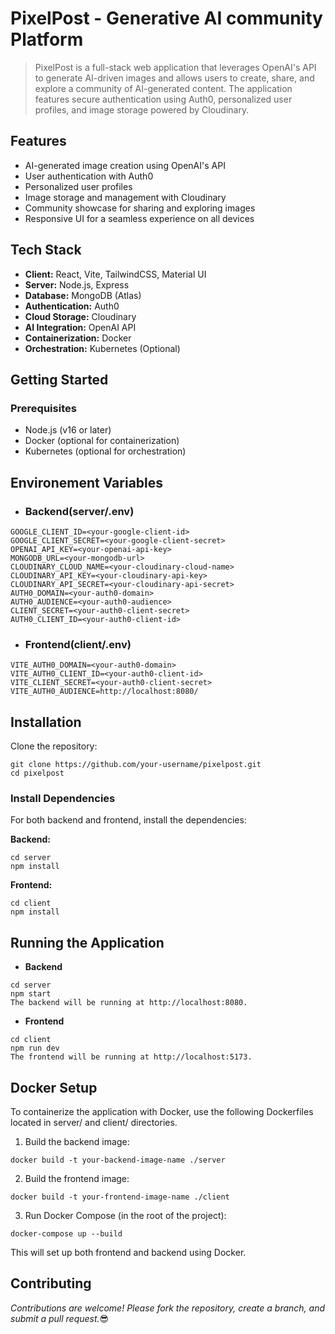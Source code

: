 # PixelPost - Generative AI community Platform

> PixelPost is a full-stack web application that leverages OpenAI's API to generate AI-driven images and allows users to create, share, and explore a community of AI-generated content. The application features secure authentication using Auth0, personalized user profiles, and image storage powered by Cloudinary.


## Features

- AI-generated image creation using OpenAI's API
- User authentication with Auth0
- Personalized user profiles
- Image storage and management with Cloudinary
- Community showcase for sharing and exploring images
- Responsive UI for a seamless experience on all devices


## Tech Stack

- **Client:** React, Vite, TailwindCSS, Material UI
- **Server:** Node.js, Express
- **Database:** MongoDB (Atlas)
- **Authentication:** Auth0
- **Cloud Storage:** Cloudinary
- **AI Integration:** OpenAI API
- **Containerization:** Docker
- **Orchestration:** Kubernetes (Optional)

  
 

## Getting Started
### Prerequisites

- Node.js (v16 or later)
- Docker (optional for containerization)
- Kubernetes (optional for orchestration)

## Environement Variables

- ### Backend(server/.env)
```
GOOGLE_CLIENT_ID=<your-google-client-id>
GOOGLE_CLIENT_SECRET=<your-google-client-secret>
OPENAI_API_KEY=<your-openai-api-key>
MONGODB_URL=<your-mongodb-url>
CLOUDINARY_CLOUD_NAME=<your-cloudinary-cloud-name>
CLOUDINARY_API_KEY=<your-cloudinary-api-key>
CLOUDINARY_API_SECRET=<your-cloudinary-api-secret>
AUTH0_DOMAIN=<your-auth0-domain>
AUTH0_AUDIENCE=<your-auth0-audience>
CLIENT_SECRET=<your-auth0-client-secret>
AUTH0_CLIENT_ID=<your-auth0-client-id>
```

- ### Frontend(client/.env)
```
VITE_AUTH0_DOMAIN=<your-auth0-domain>
VITE_AUTH0_CLIENT_ID=<your-auth0-client-id>
VITE_CLIENT_SECRET=<your-auth0-client-secret>
VITE_AUTH0_AUDIENCE=http://localhost:8080/
```

## Installation
Clone the repository:
```
git clone https://github.com/your-username/pixelpost.git
cd pixelpost
```

### Install Dependencies
For both backend and frontend, install the dependencies:

**Backend:**
```
cd server
npm install
```
**Frontend:**
```
cd client
npm install
```

## Running the Application
- **Backend**
```
cd server
npm start
The backend will be running at http://localhost:8080.
```

- **Frontend**
```
cd client
npm run dev
The frontend will be running at http://localhost:5173.
```

## Docker Setup
To containerize the application with Docker, use the following Dockerfiles located in server/ and client/ directories.

1. Build the backend image:
```
docker build -t your-backend-image-name ./server
```
2. Build the frontend image:
```
docker build -t your-frontend-image-name ./client
```
3. Run Docker Compose (in the root of the project):
```
docker-compose up --build
```
This will set up both frontend and backend using Docker.

## Contributing
*Contributions are welcome! Please fork the repository, create a branch, and submit a pull request.*😎
